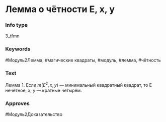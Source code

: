 # Лемма о чётности E, x, y
### Info type
3_tfmn
### Keywords
#Модуль2Лемма, #магические квадраты, #модуль, #лемма, #чётность
### Text
Лемма 1. Если $m(E^2, x, y)$ — минимальный квадратный квадрат, то E нечётное, x, y — кратные четырём.
### Approves
#Модуль2Доказательство